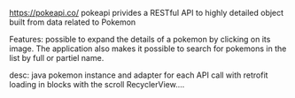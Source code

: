  https://pokeapi.co/
pokeapi privides a RESTful API to highly detailed object built from data related to Pokemon

Features:
possible to expand the details of a pokemon by clicking on its image. The application also makes it possible to search for pokemons in the list by full or partiel name.

desc:
java
pokemon instance and adapter for each
API call with retrofit
loading in blocks with the scroll RecyclerView....

